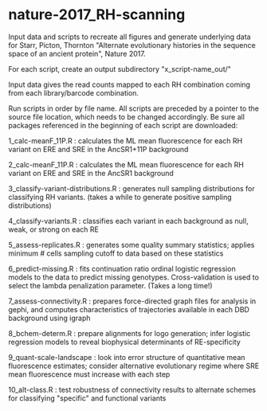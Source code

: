 # nature-2017_RH-scanning

Input data and scripts to recreate all figures and generate underlying data for Starr, Picton, Thornton "Alternate evolutionary histories in the sequence space of an ancient protein", Nature 2017.

For each script, create an output subdirectory "x_script-name_out/"

Input data gives the read counts mapped to each RH combination coming from each library/barcode combination.

Run scripts in order by file name. All scripts are preceded by a pointer to the source file location, which needs to be changed accordingly. Be sure all packages referenced in the beginning of each script are downloaded:

1_calc-meanF_11P.R : calculates the ML mean fluorescence for each RH variant on ERE and SRE in the AncSR1+11P background

2_calc-meanF_11P.R : calculates the ML mean fluorescence for each RH variant on ERE and SRE in the AncSR1 background

3_classify-variant-distributions.R : generates null sampling distributions for classifying RH variants. (takes a while to generate positive sampling distributions)

4_classify-variants.R : classifies each variant in each background as null, weak, or strong on each RE

5_assess-replicates.R : generates some quality summary statistics; applies minimum # cells sampling cutoff to data based on these statistics

6_predict-missing.R : fits continuation ratio ordinal logistic regression models to the data to predict missing genotypes. Cross-validation is used to select the lambda penalization parameter. (Takes a long time!)

7_assess-connectivity.R : prepares force-directed graph files for analysis in gephi, and computes characteristics of trajectories available in each DBD background using igraph

8_bchem-determ.R : prepare alignments for logo generation; infer logistic regression models to reveal biophysical determinants of RE-specificity

9_quant-scale-landscape : look into error structure of quantitative mean fluorescence estimates; consider alternative evolutionary regime where SRE mean fluorescence must increase with each step 

10_alt-class.R : test robustness of connectivity results to alternate schemes for classifying "specific" and functional variants

